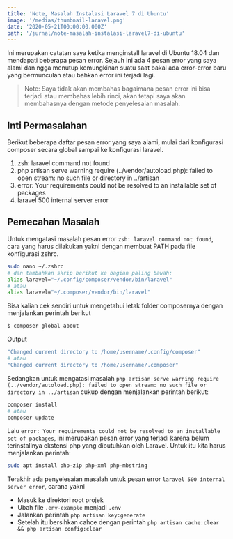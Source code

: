 ```yaml
---
title: 'Note, Masalah Instalasi Laravel 7 di Ubuntu'
image: '/medias/thumbnail-laravel.png'
date: '2020-05-21T00:00:00.000Z'
path: '/jurnal/note-masalah-instalasi-laravel7-di-ubuntu'
---
```


Ini merupakan catatan saya ketika menginstall laravel di Ubuntu 18.04 dan mendapati beberapa pesan error. Sejauh ini ada 4 pesan error yang saya alami dan ngga menutup kemungkinan suatu saat bakal ada error-error baru yang bermunculan atau bahkan error ini terjadi lagi.

> Note: Saya tidak akan membahas bagaimana pesan error ini bisa terjadi atau membahas lebih rinci, akan tetapi saya akan membahasnya dengan metode penyelesaian masalah.

## Inti Permasalahan

Berikut beberapa daftar pesan error yang saya alami, mulai dari konfigurasi composer secara global sampai ke konfigurasi laravel.

1. zsh: laravel command not found
1. php artisan serve warning require (../vendor/autoload.php): failed to open stream: no such file or directory in ../artisan
1. error: Your requirements could not be resolved to an installable set of packages
1. laravel 500 internal server error

## Pemecahan Masalah

Untuk mengatasi masalah pesan error `zsh: laravel command not found`, cara yang harus dilakukan yakni dengan membuat PATH pada file konfigurasi zshrc.

```bash
sudo nano ~/.zshrc
# dan tambahkan skrip berikut ke bagian paling bawah:
alias laravel="~/.config/composer/vendor/bin/laravel"
# atau
alias laravel="~/.composer/vendor/bin/laravel"
```

Bisa kalian cek sendiri untuk mengetahui letak folder composernya dengan menjalankan perintah berikut

```bash
$ composer global about
```

<div className="filename">Output</div>

```bash
"Changed current directory to /home/username/.config/composer"
# atau
"Changed current directory to /home/username/.composer"
```

Sedangkan untuk mengatasi masalah `php artisan serve warning require (../vendor/autoload.php): failed to open stream: no such file or directory in ../artisan` cukup dengan menjalankan perintah berikut:

```bash
composer install
# atau
composer update
```

Lalu `error: Your requirements could not be resolved to an installable set of packages`, ini merupakan pesan error yang terjadi karena belum terinstallnya ekstensi php yang dibutuhkan oleh Laravel. Untuk itu kita harus menjalankan perintah:

```bash
sudo apt install php-zip php-xml php-mbstring
```

Terakhir ada penyelesaian masalah untuk pesan error `laravel 500 internal server error`, carana yakni

- Masuk ke direktori root projek
- Ubah file `.env-example` menjadi `.env`
- Jalankan perintah `php artisan key:generate`
- Setelah itu bersihkan cahce dengan perintah `php artisan cache:clear && php artisan config:clear`
